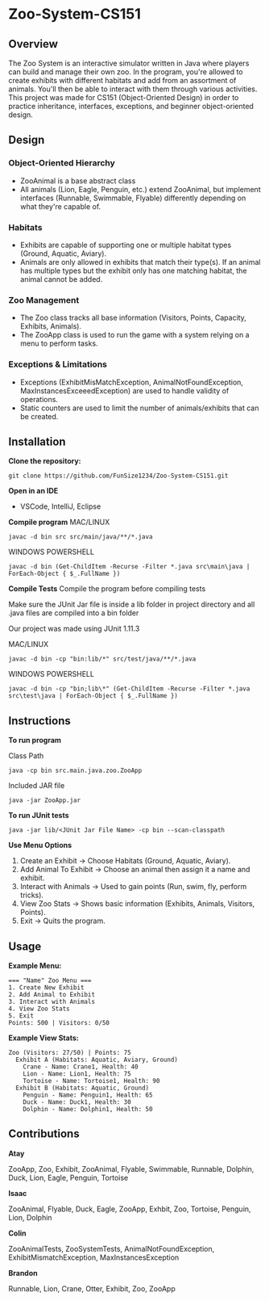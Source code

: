 # Zoo-System-CS151

## Overview

The Zoo System is an interactive simulator written in Java where players can build and manage their own zoo. In the program, you're allowed to create exhibits with different habitats and add from an assortment of animals. You'll then be able to interact with them through various activities. This project was made for CS151 (Object-Oriented Design) in order to practice inheritance, interfaces, exceptions, and beginner object-oriented design. 
  
## Design

### Object-Oriented Hierarchy
- ZooAnimal is a base abstract class
- All animals (Lion, Eagle, Penguin, etc.) extend ZooAnimal, but implement interfaces (Runnable, Swimmable, Flyable) differently depending on what they're capable of.
  
### Habitats
- Exhibits are capable of supporting one or multiple habitat types (Ground, Aquatic, Aviary).
- Animals are only allowed in exhibits that match their type(s). If an animal has multiple types but the exhibit only has one matching habitat, the animal cannot be added.
  
### Zoo Management
- The Zoo class tracks all base information (Visitors, Points, Capacity, Exhibits, Animals).
- The ZooApp class is used to run the game with a system relying on a menu to perform tasks.
  
### Exceptions & Limitations
- Exceptions (ExhibitMisMatchException, AnimalNotFoundException, MaxInstancesExceeedException) are used to handle validity of operations.
- Static counters are used to limit the number of animals/exhibits that can be created.

## Installation 

**Clone the repository:**
```
git clone https://github.com/FunSize1234/Zoo-System-CS151.git
```
**Open in an IDE**
- VSCode, IntelliJ, Eclipse

**Compile program**
MAC/LINUX
```
javac -d bin src src/main/java/**/*.java
```
WINDOWS POWERSHELL
```
javac -d bin (Get-ChildItem -Recurse -Filter *.java src\main\java | ForEach-Object { $_.FullName })
```

**Compile Tests**
Compile the program before compiling tests

Make sure the JUnit Jar file is inside a lib folder in project directory and all .java files are compiled into a bin folder

Our project was made using JUnit 1.11.3

MAC/LINUX
```
javac -d bin -cp "bin:lib/*" src/test/java/**/*.java
```
WINDOWS POWERSHELL
```
javac -d bin -cp "bin;lib\*" (Get-ChildItem -Recurse -Filter *.java src\test\java | ForEach-Object { $_.FullName })
```

## Instructions

**To run program**

Class Path
```
java -cp bin src.main.java.zoo.ZooApp
```
Included JAR file
```
java -jar ZooApp.jar
```

**To run JUnit tests**
```
java -jar lib/<JUnit Jar File Name> -cp bin --scan-classpath
```

**Use Menu Options**
 1. Create an Exhibit -> Choose Habitats (Ground, Aquatic, Aviary).
 2. Add Animal To Exhibit -> Choose an animal then assign it a name and exhibit.
 3. Interact with Animals -> Used to gain points (Run, swim, fly, perform tricks).
 4. View Zoo Stats -> Shows basic information (Exhibits, Animals, Visitors, Points).
 5. Exit -> Quits the program.

## Usage

**Example Menu:**
```
=== "Name" Zoo Menu ===
1. Create New Exhibit
2. Add Animal to Exhibit
3. Interact with Animals
4. View Zoo Stats
5. Exit
Points: 500 | Visitors: 0/50
```
**Example View Stats:**
```
Zoo (Visitors: 27/50) | Points: 75
  Exhibit A (Habitats: Aquatic, Aviary, Ground)
    Crane - Name: Crane1, Health: 40
    Lion - Name: Lion1, Health: 75
    Tortoise - Name: Tortoise1, Health: 90
  Exhibit B (Habitats: Aquatic, Ground)
    Penguin - Name: Penguin1, Health: 65
    Duck - Name: Duck1, Health: 30
    Dolphin - Name: Dolphin1, Health: 50
```

## Contributions

**Atay**

ZooApp, Zoo, Exhibit, ZooAnimal, Flyable, Swimmable, Runnable, Dolphin, Duck, Lion, Eagle, Penguin, Tortoise

**Isaac**

ZooAnimal, Flyable, Duck, Eagle, ZooApp, Exhbit, Zoo, Tortoise, Penguin, Lion, Dolphin

**Colin**

ZooAnimalTests, ZooSystemTests, AnimalNotFoundException, ExhibitMismatchException, MaxInstancesException


**Brandon**

Runnable, Lion, Crane, Otter, Exhibit, Zoo, ZooApp

